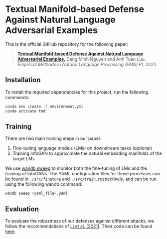 # Textual Manifold-based Defense Against Natural Language Adversarial Examples

This is the official GitHub repository for the following paper:

> [**Textual Manifold-based Defense Against Natural Language Adversarial Examples.**](https://aclanthology.org/2022.emnlp-main.443/)
> Dang Minh Nguyen and Anh Tuan Luu.  
> _Empirical Methods in Natural Language Processing (EMNLP)_, 2022. 



## Installation

To install the required dependencies for this project, run the following commands:

```bash
conda env create -f environment.yml
conda activate tmd
```



## Training

There are two main training steps in our paper:

1. Fine-tuning language models (LMs) on downstream tasks (optional)
2. Training InfoGAN to approximate the natural embedding manifolds of the target LMs

We use [wandb sweep](https://docs.wandb.ai/guides/sweeps) to monitor both the fine-tuning of LMs and the training of InfoGANs. The YAML configuration files for these processes can be found in `./src/finetune` and `./src/train`, respectively, and can be run using the following wandb command:

```bash
wandb sweep <yaml_file>.yaml
```



## Evaluation

To evaluate the robustness of our defenses against different attacks, we follow the recommendations of [Li et al. (2021)](https://aclanthology.org/2021.emnlp-main.251.pdf). Their code can be found [here](https://github.com/RockyLzy/TextDefender).
